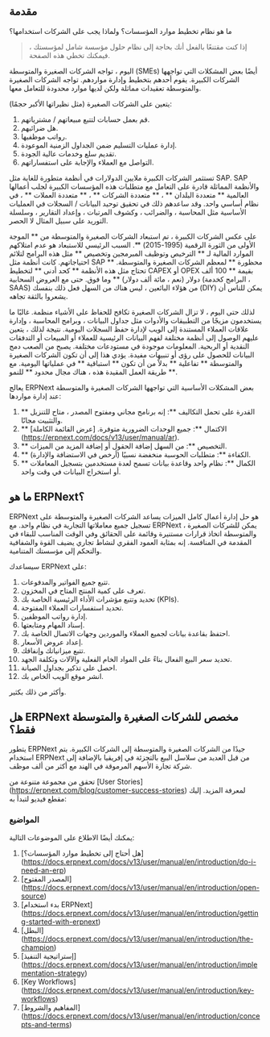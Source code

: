 ## مقدمة

ما هو نظام تخطيط موارد المؤسسات؟ ولماذا يجب على الشركات استخدامها؟

> إذا كنت مقتنعًا بالفعل أنك بحاجة إلى نظام حلول مؤسسة شامل لمؤسستك ، فيمكنك تخطي هذه الصفحة.

اليوم ، تواجه الشركات الصغيرة والمتوسطة (SMEs) أيضًا بعض المشكلات التي تواجهها الشركات الكبيرة. يقوم أحدهم بتخطيط وإدارة مواردهم. تواجه الشركات الصغيرة والمتوسطة تعقيدات مماثلة ولكن لديها موارد محدودة للتعامل معها.

يتعين على الشركات الصغيرة (مثل نظيراتها الأكبر حجمًا):

1. قم بعمل حسابات لتتبع مبيعاتهم / مشترياتهم.
2. هل ضرائبهم.
3. رواتب موظفيها.
4. إدارة عمليات التسليم ضمن الجداول الزمنية الموعودة.
5. تقديم سلع وخدمات عالية الجودة.
6. التواصل مع العملاء والإجابة على استفساراتهم.

تستثمر الشركات الكبيرة ملايين الدولارات في أنظمة متطورة للغاية مثل SAP. SAP والأنظمة المماثلة قادرة على التعامل مع متطلبات هذه المؤسسات الكبيرة لجلب أعمالها العالمية ** متعددة البلدان ** ، ** متعددة الشركات ** ، ** متعددة العملات ** ، في نظام أساسي واحد. وقد ساعدهم ذلك في تحقيق توحيد البيانات / السجلات في العمليات الأساسية مثل المحاسبة ، والضرائب ، وكشوف المرتبات ، وإعداد التقارير ، وسلسلة التوريد على سبيل المثال لا الحصر.

على عكس الشركات الكبيرة ، تم استبعاد الشركات الصغيرة والمتوسطة من ** الموجة الأولى من الثورة الرقمية (1995-2015) **. السبب الرئيسي للاستبعاد هو عدم امتلاكهم الموارد المالية لـ ** الترخيص وتوظيف المبرمجين وتخصيص ** مثل هذه البرامج لتلائم احتياجاتهم. كانت أنظمة مثل SAP ** محظورة ** لمعظم الشركات الصغيرة والمتوسطة. تحتاج مثل هذه الأنظمة ** كحد أدنى ** لتخطيط CAPEX أو OPEX بقيمة ** 100 ألف دولار (نعم ، مائة ألف دولار) ** وما فوق. حتى مع العروض السحابية (البرامج كخدمة ، SAAS) من هؤلاء البائعين ، ليس هناك من السهل فعل ذلك بنفسك (DIY) يمكن للناس أن يشعروا بالثقة تجاهه.

لذلك حتى اليوم ، لا تزال الشركات الصغيرة تكافح للحفاظ على الأشياء منظمة. غالبًا ما يستخدمون مزيجًا من التطبيقات والأدوات مثل جداول البيانات ، وبرامج المحاسبة ، وإدارة علاقات العملاء المستندة إلى الويب لإدارة حفظ السجلات اليومية. نتيجة لذلك ، يتعين عليهم الوصول إلى أنظمة مختلفة لفهم البيانات الرئيسية للعملاء أو المبيعات أو التدفقات النقدية أو الربحية. المعلومات موجودة في مستودعات مختلفة. يصبح من الصعب دمج البيانات للحصول على رؤى أو تنبيهات مفيدة. يؤدي هذا إلى أن تكون الشركات الصغيرة والمتوسطة ** تفاعلية ** بدلاً من أن تكون ** استباقية ** في عملياتها اليومية. مع طريقة العمل المقيدة هذه ، هناك مجال محدود ** للنمو **.

يعالج ERPNext بعض المشكلات الأساسية التي تواجهها الشركات الصغيرة والمتوسطة عند إدارة مواردها:

1. ** القدرة على تحمل التكاليف **: إنه برنامج مجاني ومفتوح المصدر ، متاح للتنزيل والتثبيت مجانًا.
2. ** الاكتمال **: جميع الوحدات الضرورية متوفرة. [عرض القائمة الكاملة] (https://erpnext.com/docs/v13/user/manual/ar).
3. ** التخصيص **: من السهل إضافة الحقول أو إضافة المزيد من الميزات.
4. ** الكفاءة **: متطلبات الحوسبة منخفضة نسبيًا (أرخص في الاستضافة والإدارة).
5. ** الكمال **: نظام واحد وقاعدة بيانات تسمح لعدة مستخدمين بتسجيل المعاملات أو استخراج البيانات في وقت واحد.

## ما هو ERPNext؟

ERPNext هو حل إدارة أعمال كامل الميزات يساعد الشركات الصغيرة والمتوسطة على تسجيل جميع معاملاتها التجارية في نظام واحد. مع ERPNext ، يمكن للشركات الصغيرة والمتوسطة اتخاذ قرارات مستنيرة وقائمة على الحقائق وفي الوقت المناسب للبقاء في المقدمة في المنافسة. إنه بمثابة العمود الفقري لنشاط تجاري يضيف القوة والشفافية والتحكم إلى مؤسستك المتنامية.

سيساعدك ERPNext على:

1. تتبع جميع الفواتير والمدفوعات.
2. تعرف على كمية المنتج المتاح في المخزون.
3. تحديد وتتبع مؤشرات الأداء الرئيسية الخاصة بك (KPIs).
4. تحديد استفسارات العملاء المفتوحة.
5. إدارة رواتب الموظفين.
6. إسناد المهام ومتابعتها.
7. احتفظ بقاعدة بيانات لجميع العملاء والموردين وجهات الاتصال الخاصة بك.
8. إعداد عروض الأسعار.
9. تتبع ميزانياتك وإنفاقك.
10. تحديد سعر البيع الفعال بناءً على المواد الخام الفعلية والآلات وتكلفة الجهد.
11. احصل على تذكير بجداول الصيانة.
12. انشر موقع الويب الخاص بك.

وأكثر من ذلك بكثير.

## هل ERPNext مخصص للشركات الصغيرة والمتوسطة فقط؟

يتطور ERPNext جيدًا من الشركات الصغيرة والمتوسطة إلى الشركات الكبيرة. يتم استخدام ERPNext من قبل العديد من سلاسل البيع بالتجزئة في إفريقيا بالإضافة إلى شركة تجارة الأسهم المرموقة في الهند مع أكثر من ألف موظف.

تحقق من مجموعة متنوعة من [User Stories] (https://erpnext.com/blog/customer-success-stories) لمعرفة المزيد. إليك مقطع فيديو لتبدأ به:

### المواضيع

يمكنك أيضًا الاطلاع على الموضوعات التالية:

1. [هل أحتاج إلى تخطيط موارد المؤسسات؟] (https://docs.erpnext.com/docs/v13/user/manual/en/introduction/do-i-need-an-erp)
2. [المصدر المفتوح] (https://docs.erpnext.com/docs/v13/user/manual/en/introduction/open-source)
3. [بدء استخدام ERPNext] (https://docs.erpnext.com/docs/v13/user/manual/en/introduction/getting-started-with-erpnext)
4. [البطل] (https://docs.erpnext.com/docs/v13/user/manual/en/introduction/the-champion)
5. [إستراتيجية التنفيذ] (https://docs.erpnext.com/docs/v13/user/manual/en/introduction/implementation-strategy)
6. [Key Workflows] (https://docs.erpnext.com/docs/v13/user/manual/en/introduction/key-workflows)
7. [المفاهيم والشروط] (https://docs.erpnext.com/docs/v13/user/manual/en/introduction/concepts-and-terms)